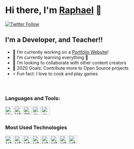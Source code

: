 <!-- Create a cool github profile readme -->

# Hi there, I'm [Raphael](https://souravdey777.github.io) 👋

[![Twitter Follow](https://img.shields.io/twitter/follow/raphtheshaman?color=1DA1F2&logo=twitter&style=for-the-badge)](https://twitter.com/intent/follow?screen_name=raphtheshaman)

## I'm a Developer, and Teacher!!

- 🔭 I’m currently working on a [Portfolio Website](https://raphael-reynaud.netlify.app)!
- 🌱 I’m currently learning everything 🤣
- 👯 I’m looking to collaborate with other content creators
- 🥅 2020 Goals: Contribute more to Open Source projects
- ⚡ Fun fact: I love to cook and play games

<!-- Create cool list of technologies with their icons -->
<br />
<!-- Create list of technologies with names and icons -->

### Languages and Tools:

<img align="left" alt="Visual Studio Code" width="26px" src="https://img.icons8.com/color/344/visual-studio-code-2019.png" />
<img align="left" alt="HTML" width="26px" src="https://img.icons8.com/color/344/html-5--v1.png" />
<img align="left" alt="CSS" width="26px" src="https://img.icons8.com/color/344/css3.png" />
<img align="left" alt="Javascript" width="26px" src="https://img.icons8.com/color/344/javascript--v1.png" />
<img align="left" alt="Javascript" width="26px" src="https://img.icons8.com/dusk/344/php-logo.png" />

<br />
<br />

### Most Used Technologies
<!-- React, Vue, Tailwind, Laravel, MySQL, MongoDB, Node.JS, Discord -->
<img align="left" alt="HTML" width="26px" src="https://img.icons8.com/color/344/react-native.png" />
<img align="left" alt="HTML" width="26px" src="https://img.icons8.com/color/344/vue-js.png" />
<img align="left" alt="HTML" width="26px" src="https://img.icons8.com/color/344/tailwind_css.png" />
<img align="left" alt="HTML" width="26px" src="https://img.icons8.com/fluency/344/laravel.png" />
<img align="left" alt="HTML" width="26px" src="https://img.icons8.com/color/344/mysql-logo.png" />
<img align="left" alt="HTML" width="26px" src="https://img.icons8.com/color/344/mongodb.png" />
<img align="left" alt="HTML" width="26px" src="https://img.icons8.com/fluency/344/node-js.png" />
<img align="left" alt="HTML" width="26px" src="https://img.icons8.com/fluency/344/discord-new-logo.png" />
